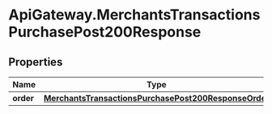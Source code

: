 # ApiGateway.MerchantsTransactionsPurchasePost200Response

## Properties

Name | Type | Description | Notes
------------ | ------------- | ------------- | -------------
**order** | [**MerchantsTransactionsPurchasePost200ResponseOrder**](MerchantsTransactionsPurchasePost200ResponseOrder.md) |  | [optional] 


